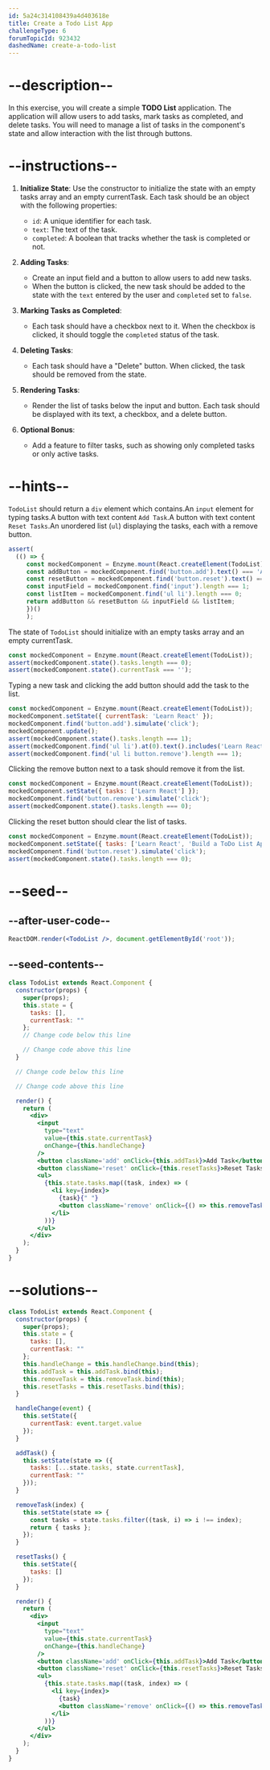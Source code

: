 ```yaml
---
id: 5a24c314108439a4d403618e
title: Create a Todo List App
challengeType: 6
forumTopicId: 923432
dashedName: create-a-todo-list
---
```


# --description--

In this exercise, you will create a simple **TODO List** application. The application will allow users to add tasks, mark tasks as completed, and delete tasks. You will need to manage a list of tasks in the component's state and allow interaction with the list through buttons.

# --instructions--

1. **Initialize State**: 
    Use the constructor to initialize the state with an empty tasks array and an empty currentTask. Each task should be an object with the following properties: 
      - `id`: A unique identifier for each task. 
      - `text`: The text of the task. 
      - `completed`: A boolean that tracks whether the task is completed or not.

2. **Adding Tasks**: 
   - Create an input field and a button to allow users to add new tasks.
   - When the button is clicked, the new task should be added to the state with the `text` entered by the user and `completed` set to `false`.

3. **Marking Tasks as Completed**: 
   - Each task should have a checkbox next to it. When the checkbox is clicked, it should toggle the `completed` status of the task.
   
4. **Deleting Tasks**: 
   - Each task should have a "Delete" button. When clicked, the task should be removed from the state.

5. **Rendering Tasks**: 
   - Render the list of tasks below the input and button. Each task should be displayed with its text, a checkbox, and a delete button.

6. **Optional Bonus**:
   - Add a feature to filter tasks, such as showing only completed tasks or only active tasks.

# --hints--

`TodoList` should return a `div` element which contains.An `input` element for typing tasks.A button with text content `Add Task`.A button with text content `Reset Tasks`.An unordered list (`ul`) displaying the tasks, each with a remove button.

```js
assert( 
  (() => {
     const mockedComponent = Enzyme.mount(React.createElement(TodoList));
     const addButton = mockedComponent.find('button.add').text() === 'Add Task'; 
     const resetButton = mockedComponent.find('button.reset').text() === 'Reset Tasks'; 
     const inputField = mockedComponent.find('input').length === 1; 
     const listItem = mockedComponent.find('ul li').length === 0;
     return addButton && resetButton && inputField && listItem; 
     })() 
     );
```

The state of `TodoList` should initialize with an empty tasks array and an empty currentTask.

```js
const mockedComponent = Enzyme.mount(React.createElement(TodoList));
assert(mockedComponent.state().tasks.length === 0);
assert(mockedComponent.state().currentTask === '');
```

Typing a new task and clicking the add button should add the task to the list.

```js
const mockedComponent = Enzyme.mount(React.createElement(TodoList));
mockedComponent.setState({ currentTask: 'Learn React' });
mockedComponent.find('button.add').simulate('click');
mockedComponent.update();
assert(mockedComponent.state().tasks.length === 1);
assert(mockedComponent.find('ul li').at(0).text().includes('Learn React'));
assert(mockedComponent.find('ul li button.remove').length === 1);
```

Clicking the remove button next to a task should remove it from the list.

```js
const mockedComponent = Enzyme.mount(React.createElement(TodoList));
mockedComponent.setState({ tasks: ['Learn React'] });
mockedComponent.find('button.remove').simulate('click');
assert(mockedComponent.state().tasks.length === 0);
```

Clicking the reset button should clear the list of tasks.

```js
const mockedComponent = Enzyme.mount(React.createElement(TodoList));
mockedComponent.setState({ tasks: ['Learn React', 'Build a ToDo List App'] });
mockedComponent.find('button.reset').simulate('click');
assert(mockedComponent.state().tasks.length === 0);
```

# --seed--

## --after-user-code--

```jsx
ReactDOM.render(<TodoList />, document.getElementById('root'));
```

## --seed-contents--

```jsx
class TodoList extends React.Component {
  constructor(props) {
    super(props);
    this.state = {
      tasks: [],
      currentTask: ""
    };
    // Change code below this line

    // Change code above this line
  }

  // Change code below this line

  // Change code above this line

  render() {
    return (
      <div>
        <input
          type="text"
          value={this.state.currentTask}
          onChange={this.handleChange}
        />
        <button className='add' onClick={this.addTask}>Add Task</button>
        <button className='reset' onClick={this.resetTasks}>Reset Tasks</button>
        <ul>
          {this.state.tasks.map((task, index) => (
            <li key={index}>
              {task}{" "}
              <button className='remove' onClick={() => this.removeTask(index)}>Remove</button>
            </li>
          ))}
        </ul>
      </div>
    );
  }
}

```

# --solutions--

```jsx
class TodoList extends React.Component {
  constructor(props) {
    super(props);
    this.state = {
      tasks: [],
      currentTask: ""
    };
    this.handleChange = this.handleChange.bind(this);
    this.addTask = this.addTask.bind(this);
    this.removeTask = this.removeTask.bind(this);
    this.resetTasks = this.resetTasks.bind(this);
  }

  handleChange(event) {
    this.setState({
      currentTask: event.target.value
    });
  }

  addTask() {
    this.setState(state => ({
      tasks: [...state.tasks, state.currentTask],
      currentTask: ""
    }));
  }

  removeTask(index) {
    this.setState(state => {
      const tasks = state.tasks.filter((task, i) => i !== index);
      return { tasks };
    });
  }

  resetTasks() {
    this.setState({
      tasks: []
    });
  }

  render() {
    return (
      <div>
        <input
          type="text"
          value={this.state.currentTask}
          onChange={this.handleChange}
        />
        <button className='add' onClick={this.addTask}>Add Task</button>
        <button className='reset' onClick={this.resetTasks}>Reset Tasks</button>
        <ul>
          {this.state.tasks.map((task, index) => (
            <li key={index}>
              {task}
              <button className='remove' onClick={() => this.removeTask(index)}>Remove</button>
            </li>
          ))}
        </ul>
      </div>
    );
  }
}

```